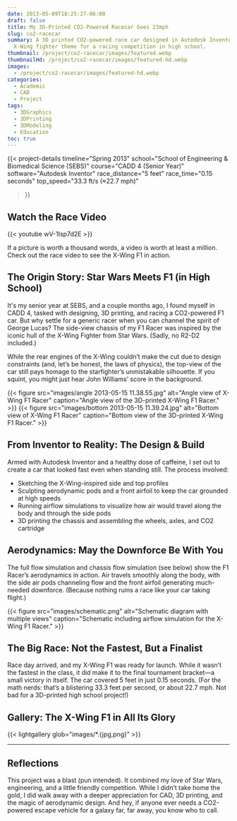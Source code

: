 ```yaml
---
date: 2013-05-09T18:25:27-06:00
draft: false
title: My 3D-Printed CO2-Powered Racecar Goes 23mph
slug: co2-racecar
summary: A 3D printed CO2-powered race car designed in Autodesk Inventor with an
  X-Wing fighter theme for a racing competition in high school.
thumbnail: /project/co2-racecar/images/featured.webp
thumbnailHd: /project/co2-racecar/images/featured-hd.webp
images:
  - /project/co2-racecar/images/featured-hd.webp
categories:
  - Academic
  - CAD
  - Project
tags:
  - 3DGraphics
  - 3DPrinting
  - 3DModeling
  - Education
toc: true
---
```

{{< project-details
  timeline="Spring 2013"
  school="School of Engineering & Biomedical Science (SEBS)"
  course="CADD 4 (Senior Year)"
  software="Autodesk Inventor"
  race_distance="5 feet"
  race_time="0.15 seconds"
  top_speed="33.3 ft/s (≈22.7 mph)"
>}}

## Watch the Race Video

{{< youtube wV-1Isp7d2E >}}

If a picture is worth a thousand words, a video is worth at least a million. Check out the race video to see the X-Wing F1 in action.

## The Origin Story: Star Wars Meets F1 (in High School)

It's my senior year at SEBS, and a couple months ago, I found myself in CADD 4, tasked with designing, 3D printing, and racing a CO2-powered F1 car. But why settle for a generic racer when you can channel the spirit of George Lucas? The side-view chassis of my F1 Racer was inspired by the iconic hull of the X-Wing Fighter from Star Wars. (Sadly, no R2-D2 included.)

While the rear engines of the X-Wing couldn’t make the cut due to design constraints (and, let’s be honest, the laws of physics), the top-view of the car still pays homage to the starfighter’s unmistakable silhouette. If you squint, you might just hear John Williams’ score in the background.

{{< figure src="images/angle 2013-05-15 11.38.55.jpg" alt="Angle view of X-Wing F1 Racer" caption="Angle view of the 3D-printed X-Wing F1 Racer." >}}
{{< figure src="images/bottom 2013-05-15 11.39.24.jpg" alt="Bottom view of X-Wing F1 Racer" caption="Bottom view of the 3D-printed X-Wing F1 Racer." >}}

## From Inventor to Reality: The Design & Build

Armed with Autodesk Inventor and a healthy dose of caffeine, I set out to create a car that looked fast even when standing still. The process involved:
- Sketching the X-Wing-inspired side and top profiles
- Sculpting aerodynamic pods and a front airfoil to keep the car grounded at high speeds
- Running airflow simulations to visualize how air would travel along the body and through the side pods
- 3D printing the chassis and assembling the wheels, axles, and CO2 cartridge

## Aerodynamics: May the Downforce Be With You

The full flow simulation and chassis flow simulation (see below) show the F1 Racer’s aerodynamics in action. Air travels smoothly along the body, with the side air pods channeling flow and the front airfoil generating much-needed downforce. (Because nothing ruins a race like your car taking flight.)

{{< figure src="images/schematic.png" alt="Schematic diagram with multiple views" caption="Schematic including airflow simulation for the X-Wing F1 Racer." >}}

## The Big Race: Not the Fastest, But a Finalist

Race day arrived, and my X-Wing F1 was ready for launch. While it wasn’t the fastest in the class, it did make it to the final tournament bracket—a small victory in itself. The car covered 5 feet in just 0.15 seconds. (For the math nerds: that’s a blistering 33.3 feet per second, or about 22.7 mph. Not bad for a 3D-printed high school project!)

## Gallery: The X-Wing F1 in All Its Glory

{{< lightgallery glob="images/*.{jpg,png}" >}}

---

## Reflections

This project was a blast (pun intended). It combined my love of Star Wars, engineering, and a little friendly competition. While I didn’t take home the gold, I did walk away with a deeper appreciation for CAD, 3D printing, and the magic of aerodynamic design. And hey, if anyone ever needs a CO2-powered escape vehicle for a galaxy far, far away, you know who to call.
